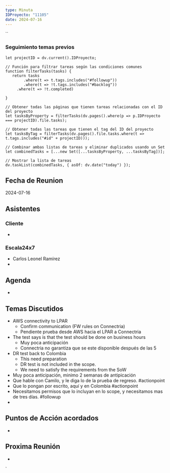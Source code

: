 ```yaml
---
type: Minuta
IDProyecto: "11105"
date: 2024-07-16
---
```

``

### Seguimiento temas previos
```dataviewjs
let projectID = dv.current().IDProyecto;

// Función para filtrar tareas según las condiciones comunes
function filterTasks(tasks) {
   return tasks
        .where(t => t.tags.includes("#followup"))
        .where(t => !t.tags.includes("#backlog"))
     .where(t => !t.completed)
        
}

// Obtener todas las páginas que tienen tareas relacionadas con el ID del proyecto
let tasksByProperty = filterTasks(dv.pages().where(p => p.IDProyecto === projectID).file.tasks);

// Obtener todas las tareas que tienen el tag del ID del proyecto
let tasksByTag = filterTasks(dv.pages().file.tasks.where(t => t.tags.includes("#id" + projectID)));

// Combinar ambas listas de tareas y eliminar duplicados usando un Set
let combinedTasks = [...new Set([...tasksByProperty, ...tasksByTag])];

// Mostrar la lista de tareas
dv.taskList(combinedTasks, { asOf: dv.date("today") });
 ```
## Fecha de Reunion
2024-07-16

## Asistentes

### Cliente
* 
### Escala24x7
- Carlos Leonel Ramírez
-  

## Agenda
* 
## Temas Discutidos
*  AWS connectivity to LPAR
	* Confirm communication (FW rules on Connectria)
	* Pendiente prueba desde AWS hacia el LPAR a Connectria
* The test says is that the test should be done on business hours
	* Muy poca anticipación
	* Connectria no garantiza que se este disponible después de las 5
* DR test back to Colombia
	* This need preparation
	* DR test is not included in the scope.
	* We need to satisfy the requirements from the SoW
* Muy poca anticipación, minimo 2 semanas de antipicación
* Que hable con Camilo, y le diga lo de la prueba de regreso. #actionpoint
* Que lo pongan por escrito, aquí y en Colombia #actionpoint
* Necesitamos permisos que lo incluyan en lo scope, y necesitamos mas de tres días. #followup 
* 

## Puntos de Acción acordados
*  

## Proxima Reunión
*   

`